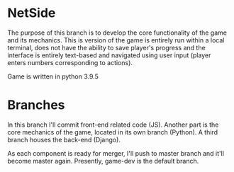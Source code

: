 # NetSide
The purpose of this branch is to develop the core functionality of the game and its mechanics. This is version of the game is entirely run within a local terminal, does not have the ability to save player's progress and the interface is entirely text-based and navigated using user input (player enters numbers corresponding to actions).

Game is written in python 3.9.5

# Branches

In this branch I'll commit front-end related code (JS). Another part is the core mechanics of the game, located in its own branch (Python). A third branch houses the back-end (Django).

As each component is ready for merger, I'll push to master branch and it'll become master again. Presently, game-dev is the default branch.
